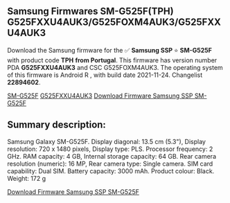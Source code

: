 <h2>Samsung Firmwares SM-G525F(TPH) G525FXXU4AUK3/G525FOXM4AUK3/G525FXXU4AUK3</h2>
Download the Samsung firmware for the ✅ <strong>Samsung SSP </strong> ⭐ <strong>SM-G525F</strong> with product code <strong>TPH</strong> <strong> from Portugal</strong>. This firmware has version number PDA <strong>G525FXXU4AUK3</strong> and CSC G525FOXM4AUK3. The operating system of this firmware is Android R , with build date 2021-11-24. Changelist <strong>22894602</strong>.


[SM-G525F](https://samfirm.shop/samsung/model/SM-G525F)
[G525FXXU4AUK3](https://samfirm.shop/samsung/pda/G525FXXU4AUK3)
[Download Firmware Samsung SSP SM-G525F](https://samfirm.shop/samsung/firmware/477589)
<h2>Summary description:</h2>
<p>Samsung Galaxy SM-G525F. Display diagonal: 13.5 cm (5.3"), Display resolution: 720 x 1480 pixels, Display type: PLS. Processor frequency: 2 GHz. RAM capacity: 4 GB, Internal storage capacity: 64 GB. Rear camera resolution (numeric): 16 MP, Rear camera type: Single camera. SIM card capability: Dual SIM. Battery capacity: 3000 mAh. Product colour: Black. Weight: 172 g</p>


[Download Firmware Samsung SSP SM-G525F](https://samfirm.shop/samsung/firmware/477589)
